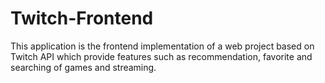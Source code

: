 # Twitch-Frontend

This application is the frontend implementation of a web project based on Twitch API which provide features such as recommendation, favorite and searching of games and streaming.
